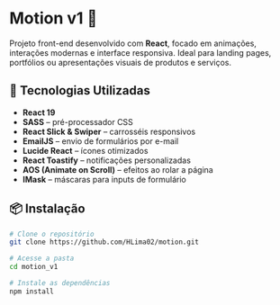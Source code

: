 # Motion v1 🚀

Projeto front-end desenvolvido com **React**, focado em animações, interações modernas e interface responsiva. Ideal para landing pages, portfólios ou apresentações visuais de produtos e serviços.

## 🧰 Tecnologias Utilizadas

- **React 19**
- **SASS** – pré-processador CSS
- **React Slick & Swiper** – carrosséis responsivos
- **EmailJS** – envio de formulários por e-mail
- **Lucide React** – ícones otimizados
- **React Toastify** – notificações personalizadas
- **AOS (Animate on Scroll)** – efeitos ao rolar a página
- **IMask** – máscaras para inputs de formulário

## 📦 Instalação

```bash
# Clone o repositório
git clone https://github.com/HLima02/motion.git

# Acesse a pasta
cd motion_v1

# Instale as dependências
npm install
